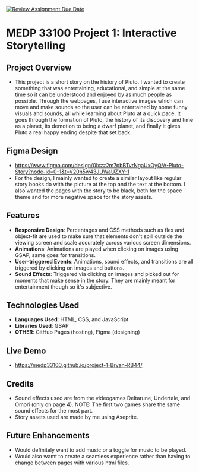 [![Review Assignment Due Date](https://classroom.github.com/assets/deadline-readme-button-22041afd0340ce965d47ae6ef1cefeee28c7c493a6346c4f15d667ab976d596c.svg)](https://classroom.github.com/a/2JhgCWku)
# MEDP 33100 Project 1: Interactive Storytelling

## Project Overview

- This project is a short story on the history of Pluto. I wanted to create something that was entertaining, educational, and simple at the same time so it can be understood and enjoyed by as much people as possible. Through the webpages, I use interactive images which can move and make sounds so the user can be entertained by some funny visuals and sounds, all while learning about Pluto at a quick pace. It goes through the formation of Pluto, the history of its discovery and time as a planet, its demotion to being a dwarf planet, and finally it gives Pluto a real happy ending despite that set back.

## Figma Design

- https://www.figma.com/design/0lxzz2m7pbBTvrNgaUxOyQ/A-Pluto-Story?node-id=0-1&t=V20n5w43JUWaUZXY-1 
- For the design, I mainly wanted to create a similar layout like regular story books do with the picture at the top and the text at the bottom. I also wanted the pages with the story to be black, both for the space theme and for more negative space for the story assets.

## Features
- **Responsive Design**: Percentages and CSS methods such as flex and object-fit are used to make sure that elements don't spill outside the viewing screen and scale accurately across various screen dimensions.
- **Animations**: Animations are played when clicking on images using GSAP, same goes for transitions.
- **User-triggered Events**: Animations, sound effects, and transitions are all triggered by clicking on images and buttons.
- **Sound Effects**: Triggered via clicking on images and picked out for moments that make sense in the story. They are mainly meant for entertainment though so it's subjective.

## Technologies Used
- **Languages Used**: HTML, CSS, and JavaScript
- **Libraries Used**: GSAP
- **OTHER**: GitHub Pages (hosting), Figma (designing)

## Live Demo

- https://medp33100.github.io/project-1-Bryan-RB44/ 

## Credits
- Sound effects used are from the videogames Deltarune, Undertale, and Omori (only on page 4). NOTE: The first two games share the same sound effects for the most part.
- Story assets used are made by me using Aseprite.

## Future Enhancements

- Would definitely want to add music or a toggle for music to be played.
- Would also wamt to create a seamless experience rather than having to change between pages with various html files.
